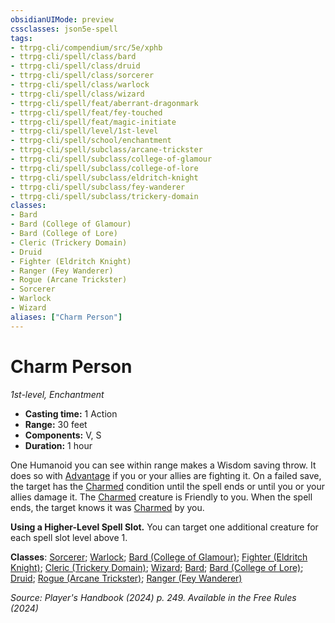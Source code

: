 ```yaml
---
obsidianUIMode: preview
cssclasses: json5e-spell
tags:
- ttrpg-cli/compendium/src/5e/xphb
- ttrpg-cli/spell/class/bard
- ttrpg-cli/spell/class/druid
- ttrpg-cli/spell/class/sorcerer
- ttrpg-cli/spell/class/warlock
- ttrpg-cli/spell/class/wizard
- ttrpg-cli/spell/feat/aberrant-dragonmark
- ttrpg-cli/spell/feat/fey-touched
- ttrpg-cli/spell/feat/magic-initiate
- ttrpg-cli/spell/level/1st-level
- ttrpg-cli/spell/school/enchantment
- ttrpg-cli/spell/subclass/arcane-trickster
- ttrpg-cli/spell/subclass/college-of-glamour
- ttrpg-cli/spell/subclass/college-of-lore
- ttrpg-cli/spell/subclass/eldritch-knight
- ttrpg-cli/spell/subclass/fey-wanderer
- ttrpg-cli/spell/subclass/trickery-domain
classes:
- Bard
- Bard (College of Glamour)
- Bard (College of Lore)
- Cleric (Trickery Domain)
- Druid
- Fighter (Eldritch Knight)
- Ranger (Fey Wanderer)
- Rogue (Arcane Trickster)
- Sorcerer
- Warlock
- Wizard
aliases: ["Charm Person"]
---
```

# Charm Person
*1st-level, Enchantment*  


- **Casting time:** 1 Action
- **Range:** 30 feet
- **Components:** V, S
- **Duration:** 1 hour

One Humanoid you can see within range makes a Wisdom saving throw. It does so with [Advantage](Misc%20Files/CLI/rules/variant-rules/advantage-xphb.md) if you or your allies are fighting it. On a failed save, the target has the [Charmed](Misc%20Files/CLI/rules/conditions.md#Charmed) condition until the spell ends or until you or your allies damage it. The [Charmed](Misc%20Files/CLI/rules/conditions.md#Charmed) creature is Friendly to you. When the spell ends, the target knows it was [Charmed](Misc%20Files/CLI/rules/conditions.md#Charmed) by you.

**Using a Higher-Level Spell Slot.** You can target one additional creature for each spell slot level above 1.

**Classes**: [Sorcerer](Misc%20Files/CLI/compendium/lists/list-spells-classes-sorcerer.md); [Warlock](Misc%20Files/CLI/compendium/lists/list-spells-classes-warlock.md); [Bard (College of Glamour)](Misc%20Files/CLI/compendium/lists/list-spells-classes-bard-xphb-college-of-glamour-xphb.md "subclass=XPHB;class=XPHB"); [Fighter (Eldritch Knight)](Misc%20Files/CLI/compendium/lists/list-spells-classes-fighter-xphb-eldritch-knight-xphb.md "subclass=XPHB;class=XPHB"); [Cleric (Trickery Domain)](Misc%20Files/CLI/compendium/lists/list-spells-classes-cleric-xphb-trickery-domain-xphb.md "subclass=XPHB;class=XPHB"); [Wizard](Misc%20Files/CLI/compendium/lists/list-spells-classes-wizard.md); [Bard](Misc%20Files/CLI/compendium/lists/list-spells-classes-bard.md); [Bard (College of Lore)](Misc%20Files/CLI/compendium/lists/list-spells-classes-bard-xphb-college-of-lore-xphb.md "subclass=XPHB;class=XPHB"); [Druid](Misc%20Files/CLI/compendium/lists/list-spells-classes-druid.md); [Rogue (Arcane Trickster)](Misc%20Files/CLI/compendium/lists/list-spells-classes-rogue-xphb-arcane-trickster-xphb.md "subclass=XPHB;class=XPHB"); [Ranger (Fey Wanderer)](Misc%20Files/CLI/compendium/lists/list-spells-classes-ranger-xphb-fey-wanderer-xphb.md "subclass=XPHB;class=XPHB")

*Source: Player's Handbook (2024) p. 249. Available in the Free Rules (2024)*